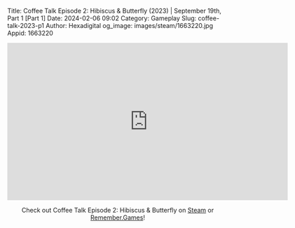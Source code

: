 Title: Coffee Talk Episode 2: Hibiscus & Butterfly (2023) | September 19th, Part 1 [Part 1]
Date: 2024-02-06 09:02
Category: Gameplay
Slug: coffee-talk-2023-p1
Author: Hexadigital
og_image: images/steam/1663220.jpg
Appid: 1663220

<center><iframe src="https://www.youtube.com/embed/Nv_Ye5fegoY?feature=oembed" allow="accelerometer; autoplay; encrypted-media; gyroscope; picture-in-picture" width="640" height="360" frameborder="0"></iframe>

Check out Coffee Talk Episode 2: Hibiscus & Butterfly on [Steam](https://store.steampowered.com/app/1663220/?curator_clanid=34633900) or [Remember.Games](https://remember.games/game/8083/coffee-talk-episode-2-hibiscus-butterfly/)!</center>